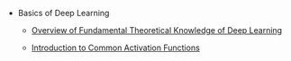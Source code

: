 
* Basics of Deep Learning

  * [Overview of Fundamental Theoretical Knowledge of Deep Learning](https://github.com/pengsihua2023/Deep-Learning-Lecture-Notes-English/blob/main/03.%20Basics%20of%20Deep%20Learning/Overview%20of%20Fundamental%20Theoretical%20Knowledge%20of%20Deep%20Learning.md)

  * [Introduction to Common Activation Functions](https://github.com/pengsihua2023/Deep-Learning-Lecture-Notes-English/blob/main/03.%20Basics%20of%20Deep%20Learning/Introduction%20to%20Common%20Activation%20Functions.md)
